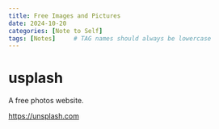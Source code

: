 ```yaml
---
title: Free Images and Pictures
date: 2024-10-20
categories: [Note to Self]
tags: [Notes]     # TAG names should always be lowercase
---
```


# usplash

A free photos website.

<https://unsplash.com>